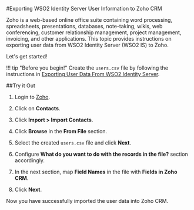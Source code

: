 #Exporting WSO2 Identity Server User Information to Zoho CRM

Zoho is a web-based online office suite containing word processing, spreadsheets, presentations, databases, note-taking, 
wikis, web conferencing, customer relationship management, project management, invoicing, and other applications. 
This topic provides instructions on exporting user data from WSO2 Identity Server (WSO2 IS) to Zoho. 

Let's get started!

!!! tip "Before you begin!"
    Create the `users.csv` file by following the instructions in 
    [Exporting User Data From WSO2 Identity Server](../sync-account-overview).
    
##Try it Out

1. Login to [Zoho](https://accounts.zoho.com/signin?servicename=ZohoHome&signupurl=https://www.zoho.com/signup.html).
2. Click on **Contacts**.

    <!--![contacts-on-zoho-tool-bar](../assets/img/tutorials/contacts-on-zoho-tool-bar.png) -->
    
3. Click **Import > Import Contacts**.

    <!--![import-contacts-in-zoho](../assets/img/tutorials/import-contacts-in-zoho.png)-->
    
4. Click **Browse** in the **From File** section.

    <!--![browse-in-from-file-section](../assets/img/tutorials/browse-in-from-file-section.png)-->
    
5. Select the created `users.csv` file and click **Next**.
6. Configure **What do you want to do with the records in the file?** section accordingly.
7. In the next section, map **Field Names** in the file with **Fields in Zoho CRM**. 

    <!--![map-import-fields-to-zoho-crm](../assets/img/tutorials/map-import-fields-to-zoho-crm.png)-->
    
8. Click **Next**.

Now you have successfully imported the user data into Zoho CRM. 
    <!--![imported-data-to-zoho-crm](../assets/img/tutorials/imported-data-to-zoho-crm.png)-->
